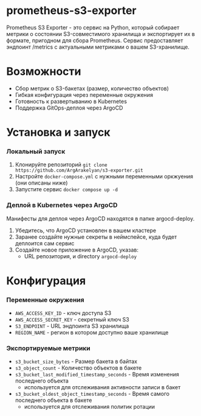 # prometheus-s3-exporter

Prometheus S3 Exporter - это сервис на Python, который собирает метрики о состоянии S3-совместимого хранилища и экспортирует их в формате, пригодном для сбора Prometheus. Сервис предоставляет эндпоинт /metrics с актуальными метриками о вашем S3-хранилище.

# Возможности
- Сбор метрик о S3-бакетах (размер, количество объектов)
- Гибкая конфигурация через переменные окружения
- Готовность к развертыванию в Kubernetes
- Поддержка GitOps-деплоя через ArgoCD


# Установка и запуск

### Локальный запуск
1. Клонируйте репозиторий `git clone https://github.com/ArgArakelyan/s3-exporter.git`
2. Настройте `docker-compose.yml` с нужными переменными оркжуения (они описаны ниже)
3. Запустите сервис `docker compose up -d`

### Деплой в Kubernetes через ArgoCD
Манифесты для деплоя через ArgoCD находятся в папке argocd-deploy.

1. Убедитесь, что ArgoCD установлен в вашем кластере
2. Заранее создайте нужные секреты в неймспейсе, куда будет деплоится сам сервис
2. Создайте новое приложение в ArgoCD, указав:
   - URL репозитория, и directory `argocd-deploy`

# Конфигурация

### Переменные окружения
- `AWS_ACCESS_KEY_ID` - ключ доступа S3
- `AWS_ACCESS_SECRET_KEY` - секретный ключ S3
- `S3_ENDPOINT` - URL эндпоинта S3 хранилища
- `REGION_NAME` - регион в котором доступно ваше хранилище

### Экспортируемые метрики
- `s3_bucket_size_bytes` - Размер бакета в байтах
- `s3_object_count` - Количество объектов в бакете
- `s3_bucket_last_modified_timestamp_seconds` - Время изменения последнего объекта
  - используется для отслеживания активности записи в бакет
- `s3_bucket_oldest_object_timestamp_seconds` - Время самого последнего объекта в бакете
  - используется для отслеживания политик ротации
